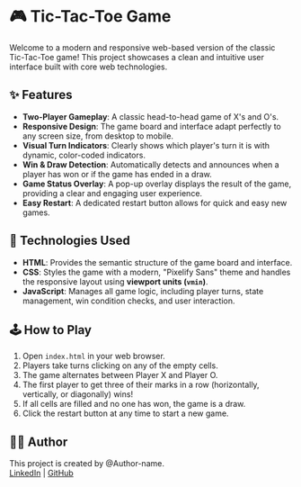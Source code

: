 # 🎮 Tic-Tac-Toe Game

Welcome to a modern and responsive web-based version of the classic Tic-Tac-Toe game! This project showcases a clean and intuitive user interface built with core web technologies.

## ✨ Features

- **Two-Player Gameplay**: A classic head-to-head game of X's and O's.
- **Responsive Design**: The game board and interface adapt perfectly to any screen size, from desktop to mobile.
- **Visual Turn Indicators**: Clearly shows which player's turn it is with dynamic, color-coded indicators.
- **Win & Draw Detection**: Automatically detects and announces when a player has won or if the game has ended in a draw.
- **Game Status Overlay**: A pop-up overlay displays the result of the game, providing a clear and engaging user experience.
- **Easy Restart**: A dedicated restart button allows for quick and easy new games.

## 🚀 Technologies Used

-   **HTML**: Provides the semantic structure of the game board and interface.
-   **CSS**: Styles the game with a modern, "Pixelify Sans" theme and handles the responsive layout using **viewport units (`vmin`)**.
-   **JavaScript**: Manages all game logic, including player turns, state management, win condition checks, and user interaction.

## 🕹️ How to Play

1.  Open `index.html` in your web browser.
2.  Players take turns clicking on any of the empty cells.
3.  The game alternates between Player X and Player O.
4.  The first player to get three of their marks in a row (horizontally, vertically, or diagonally) wins!
5.  If all cells are filled and no one has won, the game is a draw.
6.  Click the restart button at any time to start a new game.

## 👩‍💻 Author
This project is created by @Author-name.<br>
[LinkedIn](www.linkedin.com/in/batoolalshowaikh) | [GitHub](https://github.com/BAlshowaikh)